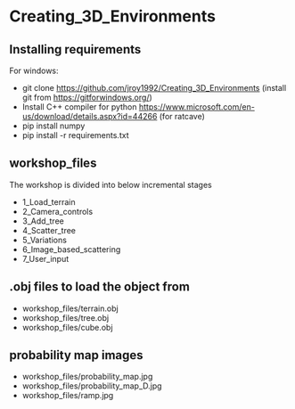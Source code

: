 # Creating_3D_Environments

## Installing requirements
For windows:
* git clone https://github.com/jroy1992/Creating_3D_Environments (install git from https://gitforwindows.org/)
* Install C++ compiler for python https://www.microsoft.com/en-us/download/details.aspx?id=44266 (for ratcave)
* pip install numpy
* pip install -r requirements.txt

## workshop_files
The workshop is divided into below incremental stages
* 1_Load_terrain
* 2_Camera_controls
* 3_Add_tree
* 4_Scatter_tree
* 5_Variations
* 6_Image_based_scattering
* 7_User_input

## .obj files to load the object from
* workshop_files/terrain.obj
* workshop_files/tree.obj
* workshop_files/cube.obj 

## probability map images
* workshop_files/probability_map.jpg
* workshop_files/probability_map_D.jpg
* workshop_files/ramp.jpg
